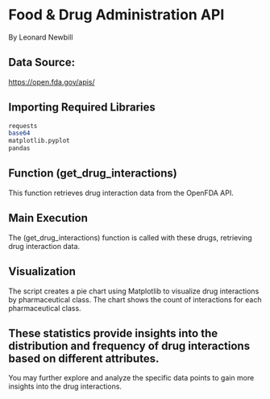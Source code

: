 # Food & Drug Administration API
By Leonard Newbill

## Data Source:
https://open.fda.gov/apis/

## Importing Required Libraries

```bash
requests
base64
matplotlib.pyplot
pandas
```

## Function (get_drug_interactions)
This function retrieves drug interaction data from the OpenFDA API.

## Main Execution
The (get_drug_interactions) function is called with these drugs, retrieving drug interaction data.

## Visualization
The script creates a pie chart using Matplotlib to visualize drug interactions by pharmaceutical class.
The chart shows the count of interactions for each pharmaceutical class.

## These statistics provide insights into the distribution and frequency of drug interactions based on different attributes.
You may further explore and analyze the specific data points to gain more insights into the drug interactions.
